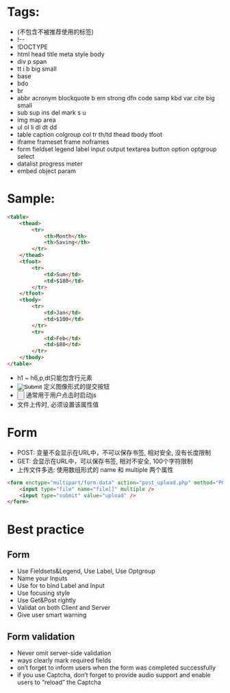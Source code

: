 # Tags:
- (不包含不被推荐使用的标签)
- !--
- !DOCTYPE
- html head title meta style body
- div p span
- tt i b big small
- base
- bdo
- br
- abbr acronym blockquote b em strong dfn code samp kbd var cite big small
- sub sup ins del mark s u
- img map area
- ul ol li dl dt dd
- table caption colgroup col tr th/td 	thead tbody tfoot
- iframe frameset frame noframes
- form fieldset legend label input output textarea button option optgroup select
- datalist progress meter
- embed object param

# Sample:
```html
<table>
    <thead>
        <tr>
            <th>Month</th>
            <th>Saving</th>
        </tr>
    </thead>
    <tfoot>
        <tr>
            <td>Sum</td>
            <td>$180</td>
        </tr>
    </tfoot>
    <tbody>
        <tr>
            <td>Jan</td>
            <td>$100</td>
        </tr>
        <tr>
            <td>Feb</td>
            <td>$80</td>
        </tr>
    </tbody>
</table>
```

- h1 ~ h6,p,dt只能包含行元素
- <input type="image" /> 定义图像形式的提交按钮
- <input type="button" /> 通常用于用户点击时启动js
- <form enctype="multipart/form-data"> 文件上传时, 必须设置该属性值

# Form
- POST: 变量不会显示在URL中，不可以保存书签, 相对安全, 没有长度限制
- GET: 会显示在URL中，可以保存书签, 相对不安全, 100个字符限制
- 上传文件多选: 使用数组形式的 name 和 multiple 两个属性

```html
<form enctype="multipart/form-data" action="post_upload.php" method="POST">
    <input type="file" name="file[]" multiple />
    <input type="submit" value="upload" />
</form>
```

# Best practice

## Form

- Use Fieldsets&Legend, Use Label, Use Optgroup
- Name your Inputs
- Use for to bind Label and Input
- Use focusing style
- Use Get&Post rightly
- Validat on both Client and Server
- Give user smart warning

## Form validation
- Never omit server-side validation
- ways clearly mark required fields
- on’t forget to inform users when the form was completed successfully
- if you use Captcha, don’t forget to provide audio support and enable users to “reload” the Captcha